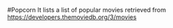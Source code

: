 #Popcorn
It lists a list of popular movies retrieved from https://developers.themoviedb.org/3/movies
